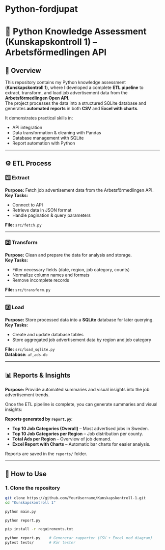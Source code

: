 # Python-fordjupat

# 🐍 Python Knowledge Assessment (Kunskapskontroll 1) – Arbetsförmedlingen API  

## 📌 Overview  
This repository contains my Python knowledge assessment (**Kunskapskontroll 1**), where I developed a complete **ETL pipeline** to extract, transform, and load job advertisement data from the **Arbetsförmedlingen Open API**.  
The project processes the data into a structured SQLite database and generates **automated reports** in both **CSV** and **Excel with charts**.  

It demonstrates practical skills in:  
- API integration  
- Data transformation & cleaning with Pandas  
- Database management with SQLite  
- Report automation with Python  

---

## ⚙️ ETL Process  
### 1️⃣ Extract  
**Purpose:** Fetch job advertisement data from the Arbetsförmedlingen API.  
**Key Tasks:**  
- Connect to API  
- Retrieve data in JSON format  
- Handle pagination & query parameters  

**File:** `src/fetch.py`

---

### 2️⃣ Transform  
**Purpose:** Clean and prepare the data for analysis and storage.  
**Key Tasks:**  
- Filter necessary fields (date, region, job category, counts)  
- Normalize column names and formats  
- Remove incomplete records  

**File:** `src/transform.py`

---

### 3️⃣ Load  
**Purpose:** Store processed data into a **SQLite** database for later querying.  
**Key Tasks:**  
- Create and update database tables  
- Store aggregated job advertisement data by region and job category  

**File:** `src/load_sqlite.py`  
**Database:** `af_ads.db`

---

## 📊 Reports & Insights  
**Purpose:** Provide automated summaries and visual insights into the job advertisement trends.  

Once the ETL pipeline is complete, you can generate summaries and visual insights:  

**Reports generated by `report.py`:**  
- **Top 10 Job Categories (Overall)** – Most advertised jobs in Sweden.  
- **Top 10 Job Categories per Region** – Job distribution per county.  
- **Total Ads per Region** – Overview of job demand.  
- **Excel Report with Charts** – Automatic bar charts for easier analysis.  

Reports are saved in the `reports/` folder.  

---

## 🚀 How to Use  

### 1. Clone the repository  
```bash  
git clone https://github.com/YourUsername/Kunskapskontroll-1.git
cd "Kunskapskontroll 1"

python main.py

python report.py

pip install -r requirements.txt

python report.py    # Genererar rapporter (CSV + Excel med diagram)
pytest tests/       # Kör tester
